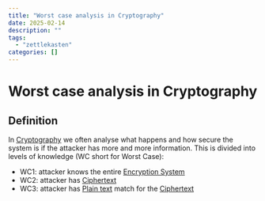 ```yaml
---
title: "Worst case analysis in Cryptography"
date: 2025-02-14
description: ""
tags: 
  - "zettlekasten"
categories: []
---
```


# Worst case analysis in Cryptography
## Definition
In [Cryptography](Cryptography) we often analyse what happens and how secure the system is if the attacker has more and more information. This is divided into levels of knowledge (WC short for Worst Case):
- WC1: attacker knows the entire [Encryption System](Encryption%20System)
- WC2: attacker has [Ciphertext](Ciphertext.md)
- WC3: attacker has [Plain text](Plain%20text.md) match for the [Ciphertext](Ciphertext.md)
